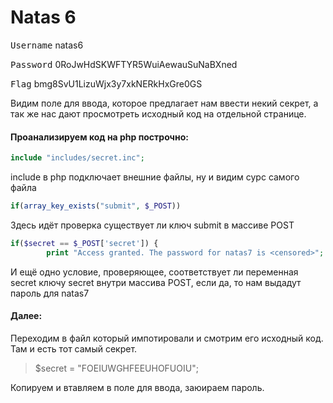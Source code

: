 # Natas 6
<kbd>Username</kbd> natas6

<kbd>Password</kbd> 0RoJwHdSKWFTYR5WuiAewauSuNaBXned

<kbd>Flag</kbd> bmg8SvU1LizuWjx3y7xkNERkHxGre0GS

Видим поле для ввода, которое предлагает нам ввести некий секрет, а так же нас дают просмотреть исходный код на отдельной странице.

#### Проанализируем код на php построчно:

```php
include "includes/secret.inc";
```
include в php подключает внешние файлы, ну и видим сурс самого файла

```php
if(array_key_exists("submit", $_POST)) 
```
Здесь идёт проверка существует ли ключ submit в массиве POST

```php
if($secret == $_POST['secret']) {
        print "Access granted. The password for natas7 is <censored>";
```
И ещё одно условие, проверяющее, соответствует ли переменная secret ключу secret внутри массива POST, если да, то нам выдадут пароль для natas7

#### Далее:
Переходим в файл который импотировали и смотрим его исходный код. Там и есть тот самый секрет.
>
>$secret = "FOEIUWGHFEEUHOFUOIU";

Копируем и втавляем в поле для ввода, заюираем пароль.